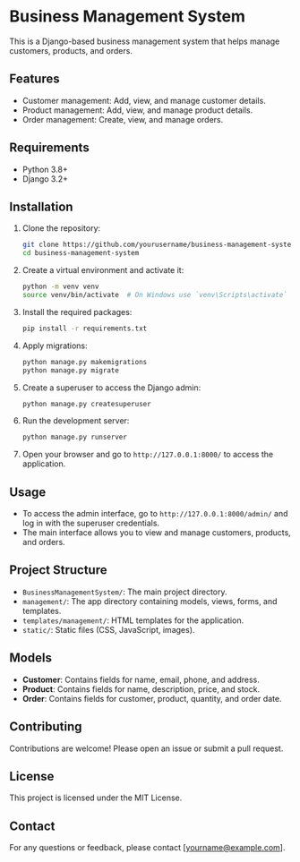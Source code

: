 # Business Management System

This is a Django-based business management system that helps manage customers, products, and orders.

## Features

- Customer management: Add, view, and manage customer details.
- Product management: Add, view, and manage product details.
- Order management: Create, view, and manage orders.

## Requirements

- Python 3.8+
- Django 3.2+

## Installation

1. Clone the repository:

    ```bash
    git clone https://github.com/yourusername/business-management-system.git
    cd business-management-system
    ```

2. Create a virtual environment and activate it:

    ```bash
    python -m venv venv
    source venv/bin/activate  # On Windows use `venv\Scripts\activate`
    ```

3. Install the required packages:

    ```bash
    pip install -r requirements.txt
    ```

4. Apply migrations:

    ```bash
    python manage.py makemigrations
    python manage.py migrate
    ```

5. Create a superuser to access the Django admin:

    ```bash
    python manage.py createsuperuser
    ```

6. Run the development server:

    ```bash
    python manage.py runserver
    ```

7. Open your browser and go to `http://127.0.0.1:8000/` to access the application.

## Usage

- To access the admin interface, go to `http://127.0.0.1:8000/admin/` and log in with the superuser credentials.
- The main interface allows you to view and manage customers, products, and orders.

## Project Structure

- `BusinessManagementSystem/`: The main project directory.
- `management/`: The app directory containing models, views, forms, and templates.
- `templates/management/`: HTML templates for the application.
- `static/`: Static files (CSS, JavaScript, images).

## Models

- **Customer**: Contains fields for name, email, phone, and address.
- **Product**: Contains fields for name, description, price, and stock.
- **Order**: Contains fields for customer, product, quantity, and order date.

## Contributing

Contributions are welcome! Please open an issue or submit a pull request.

## License

This project is licensed under the MIT License.

## Contact

For any questions or feedback, please contact [yourname@example.com].